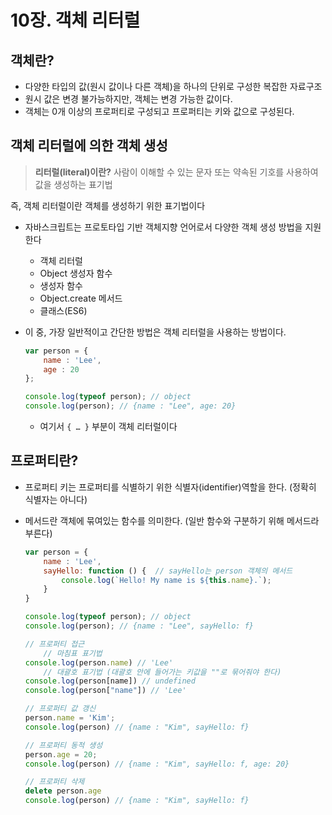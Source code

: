 # 10장. 객체 리터럴

## 객체란?

- 다양한 타입의 값(원시 값이나 다른 객체)을 하나의 단위로 구성한 복잡한 자료구조
- 원시 값은 변경 불가능하지만, 객체는 변경 가능한 값이다.
- 객체는 0개 이상의 프로퍼티로 구성되고 프로퍼티는 키와 값으로 구성된다.

## 객체 리터럴에 의한 객체 생성

> **리터럴(literal)이란?**
사람이 이해할 수 있는 문자 또는 약속된 기호를 사용하여 값을 생성하는 표기법

즉, 객체 리터럴이란 객체를 생성하기 위한 표기법이다
> 
- 자바스크립트는 프로토타입 기반 객체지향 언어로서 다양한 객체 생성 방법을 지원한다
    - 객체 리터럴
    - Object 생성자 함수
    - 생성자 함수
    - Object.create 메서드
    - 클래스(ES6)
- 이 중, 가장 일반적이고 간단한 방법은 객체 리터럴을 사용하는 방법이다.
    
    ```jsx
    var person = {
    	name : 'Lee',
    	age : 20
    };
    
    console.log(typeof person); // object
    console.log(person); // {name : "Lee", age: 20}
    ```
    
    - 여기서 `{ … }` 부분이 객체 리터럴이다

## 프로퍼티란?

- 프로퍼티 키는 프로퍼티를 식별하기 위한 식별자(identifier)역할을 한다. (정확히 식별자는 아니다)
- 메서드란 객체에 묶여있는 함수를 의미한다. (일반 함수와 구분하기 위해 메서드라 부른다)
    
    ```jsx
    var person = {
    	name : 'Lee', 
    	sayHello: function () {  // sayHello는 person 객체의 메서드
    		console.log(`Hello! My name is ${this.name}.`);
    	}
    }
    
    console.log(typeof person); // object
    console.log(person); // {name : "Lee", sayHello: f}
    
    // 프로퍼티 접근
    	// 마침표 표기법
    console.log(person.name) // 'Lee'
    	// 대괄호 표기법 (대괄호 안에 들어가는 키값을 ""로 묶어줘야 한다)
    console.log(person[name]) // undefined
    console.log(person["name"]) // 'Lee'
    
    // 프로퍼티 값 갱신
    person.name = 'Kim';
    console.log(person) // {name : "Kim", sayHello: f}
    
    // 프로퍼티 동적 생성
    person.age = 20;
    console.log(person) // {name : "Kim", sayHello: f, age: 20}
    
    // 프로퍼티 삭제
    delete person.age
    console.log(person) // {name : "Kim", sayHello: f}
    ```